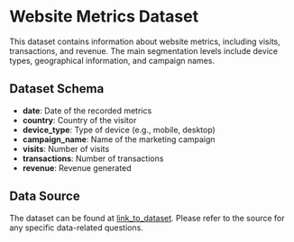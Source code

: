 # Website Metrics Dataset

This dataset contains information about website metrics, including visits, transactions, and revenue. The main segmentation levels include device types, geographical information, and campaign names.

## Dataset Schema

- **date**: Date of the recorded metrics
- **country**: Country of the visitor
- **device_type**: Type of device (e.g., mobile, desktop)
- **campaign_name**: Name of the marketing campaign
- **visits**: Number of visits
- **transactions**: Number of transactions
- **revenue**: Revenue generated

## Data Source

The dataset can be found at [link_to_dataset](bigquery-public-data.google_analytics_sample.ga_sessions_20170801`). Please refer to the source for any specific data-related questions.


